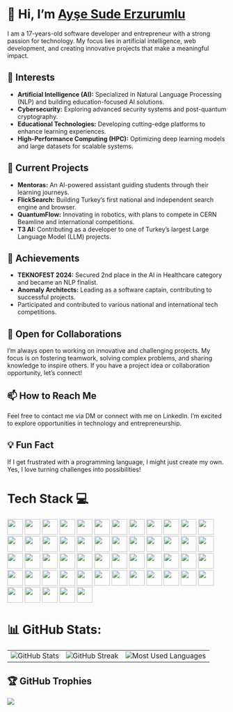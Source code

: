 # 👋 Hi, I’m <span class="badge-base LI-profile-badge" data-locale="tr_TR" data-size="medium" data-theme="dark" data-type="VERTICAL" data-vanity="aysesudeerzurumlu" data-version="v1"><a class="badge-base__link LI-simple-link" href="https://tr.linkedin.com/in/aysesudeerzurumlu?trk=profile-badge">Ayşe Sude Erzurumlu</a></span>
              
I am a 17-years-old software developer and entrepreneur with a strong passion for technology. My focus lies in artificial intelligence, web development, and creating innovative projects that make a meaningful impact.

## 👀 Interests
- **Artificial Intelligence (AI):** Specialized in Natural Language Processing (NLP) and building education-focused AI solutions.
- **Cybersecurity:** Exploring advanced security systems and post-quantum cryptography.
- **Educational Technologies:** Developing cutting-edge platforms to enhance learning experiences.
- **High-Performance Computing (HPC):** Optimizing deep learning models and large datasets for scalable systems.

## 🌱 Current Projects
- **Mentoras:** An AI-powered assistant guiding students through their learning journeys.
- **FlickSearch:** Building Turkey’s first national and independent search engine and browser.
- **QuantumFlow:** Innovating in robotics, with plans to compete in CERN Beamline and international competitions.
- **T3 AI:** Contributing as a developer to one of Turkey’s largest Large Language Model (LLM) projects.

## 🚀 Achievements
- **TEKNOFEST 2024:** Secured 2nd place in the AI in Healthcare category and became an NLP finalist.
- **Anomaly Architects:** Leading as a software captain, contributing to successful projects.
- Participated and contributed to various national and international tech competitions.

## 🌟 Open for Collaborations
I’m always open to working on innovative and challenging projects. My focus is on fostering teamwork, solving complex problems, and sharing knowledge to inspire others. If you have a project idea or collaboration opportunity, let’s connect!

## 📫 How to Reach Me
Feel free to contact me via DM or connect with me on LinkedIn. I’m excited to explore opportunities in technology and entrepreneurship.

## 💡 Fun Fact
If I get frustrated with a programming language, I might just create my own. Yes, I love turning challenges into possibilities!

# Tech Stack 💻 
<p>
  <img src="https://img.shields.io/badge/-C-A8B9CC?style=flat&logo=c&logoColor=white" height="36">
  <img src="https://img.shields.io/badge/-C++-00599C?style=flat&logo=c%2B%2B&logoColor=white" height="36">
  <img src="https://img.shields.io/badge/-Python-3776AB?style=flat&logo=python&logoColor=white" height="36">
  <img src="https://img.shields.io/badge/-Go-00ADD8?style=flat&logo=go&logoColor=white" height="36">
  <img src="https://img.shields.io/badge/-Dart-0175C2?style=flat&logo=dart&logoColor=white" height="36">
  <img src="https://img.shields.io/badge/-R-276DC3?style=flat&logo=r&logoColor=white" height="36">
  <img src="https://img.shields.io/badge/-Julia-9558B2?style=flat&logo=julia&logoColor=white" height="36">
  <img src="https://img.shields.io/badge/-Java-007396?style=flat&logo=java&logoColor=white" height="36">
  <img src="https://img.shields.io/badge/-Lua-2C2D72?style=flat&logo=lua&logoColor=white" height="36">
  <img src="https://img.shields.io/badge/-Solidity-363636?style=flat&logo=solidity&logoColor=white" height="36">
  <img src="https://img.shields.io/badge/-Swift-F05138?style=flat&logo=swift&logoColor=white" height="36">
  <img src="https://img.shields.io/badge/-Kotlin-0095D5?style=flat&logo=kotlin&logoColor=white" height="36">
  <img src="https://img.shields.io/badge/-TypeScript-007ACC?style=flat&logo=typescript&logoColor=white" height="36">
  <img src="https://img.shields.io/badge/-PHP-777BB4?style=flat&logo=php&logoColor=white" height="36">
  <img src="https://img.shields.io/badge/-SQL-4479A1?style=flat&logo=postgresql&logoColor=white" height="36">
  <img src="https://img.shields.io/badge/-Perl-39457E?style=flat&logo=perl&logoColor=white" height="36">
  <img src="https://img.shields.io/badge/-Scala-DC322F?style=flat&logo=scala&logoColor=white" height="36">
  <img src="https://img.shields.io/badge/-Haskell-5D4F85?style=flat&logo=haskell&logoColor=white" height="36">
  <img src="https://img.shields.io/badge/-VHDL-4E9B1A?style=flat&logo=vhdl&logoColor=white" height="36">
  <img src="https://img.shields.io/badge/-Verilog-000000?style=flat&logo=verilog&logoColor=white" height="36">
  <img src="https://img.shields.io/badge/-Shell%20Scripting-F0E9D0?style=flat&logo=linux&logoColor=black" height="36">
  <img src="https://img.shields.io/badge/-Objective--C-2C8DBB?style=flat&logo=objective-c&logoColor=white" height="36">
  <img src="https://img.shields.io/badge/-Rust-000000?style=flat&logo=rust&logoColor=white" height="36">
  <img src="https://img.shields.io/badge/-F%23-239120?style=flat&logo=c-sharp&logoColor=white" height="36">
  <img src="https://img.shields.io/badge/-ActionScript-8A2D8D?style=flat&logo=actionscript&logoColor=white" height="36">
  <img src="https://img.shields.io/badge/-HTML5-E34F26?style=flat&logo=html5&logoColor=white" height="36">
  <img src="https://img.shields.io/badge/-CSS3-1572B6?style=flat&logo=css3&logoColor=white" height="36">
  <img src="https://img.shields.io/badge/-JavaScript-F7DF1E?style=flat&logo=javascript&logoColor=black" height="36">
  <img src="https://img.shields.io/badge/-React-61DAFB?style=flat&logo=react&logoColor=black" height="36">
  <img src="https://img.shields.io/badge/-Node.js-339933?style=flat&logo=node.js&logoColor=white" height="36">
  <img src="https://img.shields.io/badge/-Ruby-CC342D?style=flat&logo=ruby&logoColor=white" height="36">
  <img src="https://img.shields.io/badge/-Flutter-02569B?style=flat&logo=flutter&logoColor=white" height="36">
  <img src="https://img.shields.io/badge/-Firebase-FFCA28?style=flat&logo=firebase&logoColor=white" height="36">
  <img src="https://img.shields.io/badge/-Bootstrap-563D7C?style=flat&logo=bootstrap&logoColor=white" height="36">
  <img src="https://img.shields.io/badge/-Fusion-2D9CDB?style=flat&logo=fusion&logoColor=white" height="36">
  <img src="https://img.shields.io/badge/-Canva-00C4CC?style=flat&logo=canva&logoColor=white" height="36">
  <img src="https://img.shields.io/badge/-Figma-F24E1E?style=flat&logo=figma&logoColor=white" height="36">
  <img src="https://img.shields.io/badge/-Linux-FCC624?style=flat&logo=linux&logoColor=black" height="36">
  <img src="https://img.shields.io/badge/-TensorFlow-FF6F00?style=flat&logo=tensorflow&logoColor=white" height="36">
  <img src="https://img.shields.io/badge/-PyTorch-EE4C2C?style=flat&logo=pytorch&logoColor=white" height="36">
  <img src="https://img.shields.io/badge/-scikit--learn-F7931E?style=flat&logo=scikit-learn&logoColor=white" height="36">
  <img src="https://img.shields.io/badge/-Pandas-150458?style=flat&logo=pandas&logoColor=white" height="36">
  <img src="https://img.shields.io/badge/-NumPy-013243?style=flat&logo=numpy&logoColor=white" height="36">
  <img src="https://img.shields.io/badge/-Matplotlib-2C5BB4?style=flat&logo=matplotlib&logoColor=white" height="36">
  <img src="https://img.shields.io/badge/-Jupyter-F37626?style=flat&logo=jupyter&logoColor=white" height="36">
  <img src="https://img.shields.io/badge/-Keras-D00000?style=flat&logo=keras&logoColor=white" height="36">
  <img src="https://img.shields.io/badge/-Apache%20Spark-E25A1C?style=flat&logo=apache-spark&logoColor=white" height="36">
  <img src="https://img.shields.io/badge/-Hadoop-66CCFF?style=flat&logo=apache-hadoop&logoColor=white" height="36">
  <img src="https://img.shields.io/badge/-MongoDB-47A248?style=flat&logo=mongodb&logoColor=white" height="36">
  <img src="https://img.shields.io/badge/-Docker-2496ED?style=flat&logo=docker&logoColor=white" height="36">
  <img src="https://img.shields.io/badge/-Kubernetes-326CE5?style=flat&logo=kubernetes&logoColor=white" height="36">
  <img src="https://img.shields.io/badge/-Redis-DC382D?style=flat&logo=redis&logoColor=white" height="36">
  <img src="https://img.shields.io/badge/-PostgreSQL-336791?style=flat&logo=postgresql&logoColor=white" height="36">
</p>




# 📊 GitHub Stats:
<table>
  <tr>
    <td>
      <img src="https://github-readme-stats.vercel.app/api?username=sudeerzurumlu&theme=dark&hide_border=false&include_all_commits=true&count_private=true" alt="GitHub Stats">
    </td>
    <td>
      <img src="https://github-readme-streak-stats.herokuapp.com/?user=sudeerzurumlu&theme=dark&hide_border=false" alt="GitHub Streak">
    </td>
    <td>
      <img src="https://github-readme-stats.vercel.app/api/top-langs/?username=sudeerzurumlu&theme=dark&hide_border=false&layout=compact" alt="Most Used Languages">
    </td>
  </tr>
</table>



## 🏆 GitHub Trophies
![](https://github-profile-trophy.vercel.app/?username=sudeerzurumlu&theme=radical&no-frame=false&no-bg=true&margin-w=10&combine_all_yearly_contributions=true&column=9)

<!--
## ✍️ Random Dev Quote
<img src="https://quotes-github-readme.vercel.app/api?type=horizontal&theme=dark"> -->

<!--[![](https://visitcount.itsvg.in/api?id=sudeerzurumlu&icon=2&color=0)](https://visitcount.itsvg.in)-->
<!--![](https://github-readme-stats.vercel.app/api/top-langs/?username=sudeerzurumlu&theme=dark&hide_border=false&include_all_commits=true&count_private=true&layout=compact)-->

